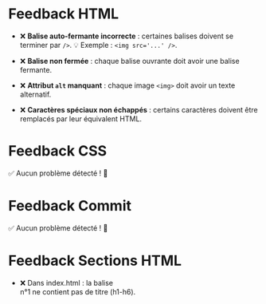 # Feedback HTML

- ❌ **Balise auto-fermante incorrecte** : certaines balises doivent se terminer par `/>`. 💡 Exemple : `<img src='...' />`.

- ❌ **Balise non fermée** : chaque balise ouvrante doit avoir une balise fermante.

- ❌ **Attribut `alt` manquant** : chaque image `<img>` doit avoir un texte alternatif.

- ❌ **Caractères spéciaux non échappés** : certains caractères doivent être remplacés par leur équivalent HTML.



# Feedback CSS

✅ Aucun problème détecté ! 🎉


# Feedback Commit

✅ Aucun problème détecté ! 🎉


# Feedback Sections HTML

- ❌ Dans index.html : la balise <section> n°1 ne contient pas de titre (h1-h6).

